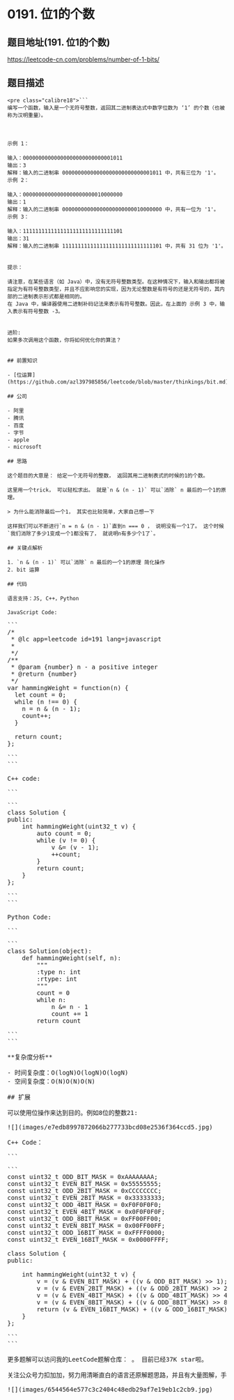 # 0191. 位1的个数

## 题目地址(191. 位1的个数)

<https://leetcode-cn.com/problems/number-of-1-bits/>

## 题目描述

```
<pre class="calibre18">```
编写一个函数，输入是一个无符号整数，返回其二进制表达式中数字位数为 ‘1’ 的个数（也被称为汉明重量）。



示例 1：

输入：00000000000000000000000000001011
输出：3
解释：输入的二进制串 00000000000000000000000000001011 中，共有三位为 '1'。
示例 2：

输入：00000000000000000000000010000000
输出：1
解释：输入的二进制串 00000000000000000000000010000000 中，共有一位为 '1'。
示例 3：

输入：11111111111111111111111111111101
输出：31
解释：输入的二进制串 11111111111111111111111111111101 中，共有 31 位为 '1'。


提示：

请注意，在某些语言（如 Java）中，没有无符号整数类型。在这种情况下，输入和输出都将被指定为有符号整数类型，并且不应影响您的实现，因为无论整数是有符号的还是无符号的，其内部的二进制表示形式都是相同的。
在 Java 中，编译器使用二进制补码记法来表示有符号整数。因此，在上面的 示例 3 中，输入表示有符号整数 -3。


进阶:
如果多次调用这个函数，你将如何优化你的算法？

```
```

## 前置知识

- [位运算](https://github.com/azl397985856/leetcode/blob/master/thinkings/bit.md)

## 公司

- 阿里
- 腾讯
- 百度
- 字节
- apple
- microsoft

## 思路

这个题目的大意是： 给定一个无符号的整数， 返回其用二进制表式的时候的1的个数。

这里用一个trick， 可以轻松求出。 就是`n & (n - 1)` 可以`消除` n 最后的一个1的原理。

> 为什么能消除最后一个1， 其实也比较简单，大家自己想一下

这样我们可以不断进行`n = n & (n - 1)`直到n === 0 ， 说明没有一个1了。 这个时候`我们消除了多少1变成一个1都没有了， 就说明n有多少个1了`。

## 关键点解析

1. `n & (n - 1)` 可以`消除` n 最后的一个1的原理 简化操作
2. bit 运算

## 代码

语言支持：JS, C++，Python

JavaScript Code:

```
<pre class="calibre18">```
<span class="hljs-title">/*
 * @lc app=leetcode id=191 lang=javascript
 *
 */</span>
<span class="hljs-title">/**
 * @param {number} n - a positive integer
 * @return {number}
 */</span>
<span class="hljs-keyword">var</span> hammingWeight = <span class="hljs-function"><span class="hljs-keyword">function</span>(<span class="hljs-params">n</span>) </span>{
  <span class="hljs-keyword">let</span> count = <span class="hljs-params">0</span>;
  <span class="hljs-keyword">while</span> (n !== <span class="hljs-params">0</span>) {
    n = n & (n - <span class="hljs-params">1</span>);
    count++;
  }

  <span class="hljs-keyword">return</span> count;
};

```
```

C++ code:

```
<pre class="calibre18">```
<span class="hljs-keyword">class</span> Solution {
<span class="hljs-keyword">public</span>:
    <span class="hljs-function"><span class="hljs-keyword">int</span> <span class="hljs-title">hammingWeight</span><span class="hljs-params">(uint32_t v)</span> </span>{
        <span class="hljs-keyword">auto</span> count = <span class="hljs-params">0</span>;
        <span class="hljs-keyword">while</span> (v != <span class="hljs-params">0</span>) {
            v &= (v - <span class="hljs-params">1</span>);
            ++count;
        }
        <span class="hljs-keyword">return</span> count;
    }
};

```
```

Python Code:

```
<pre class="calibre18">```
<span class="hljs-class"><span class="hljs-keyword">class</span> <span class="hljs-title">Solution</span><span class="hljs-params">(object)</span>:</span>
    <span class="hljs-function"><span class="hljs-keyword">def</span> <span class="hljs-title">hammingWeight</span><span class="hljs-params">(self, n)</span>:</span>
        <span class="hljs-string">"""
        :type n: int
        :rtype: int
        """</span>
        count = <span class="hljs-params">0</span>
        <span class="hljs-keyword">while</span> n:
            n &= n - <span class="hljs-params">1</span>
            count += <span class="hljs-params">1</span>
        <span class="hljs-keyword">return</span> count

```
```

**复杂度分析**

- 时间复杂度：O(logN)O(logN)O(logN)
- 空间复杂度：O(N)O(N)O(N)

## 扩展

可以使用位操作来达到目的。例如8位的整数21:

![](images/e7edb8997872066b277733bcd08e2536f364ccd5.jpg)

C++ Code：

```
<pre class="calibre18">```
<span class="hljs-keyword">const</span> <span class="hljs-keyword">uint32_t</span> ODD_BIT_MASK = <span class="hljs-params">0xAAAAAAAA</span>;
<span class="hljs-keyword">const</span> <span class="hljs-keyword">uint32_t</span> EVEN_BIT_MASK = <span class="hljs-params">0x55555555</span>;
<span class="hljs-keyword">const</span> <span class="hljs-keyword">uint32_t</span> ODD_2BIT_MASK = <span class="hljs-params">0xCCCCCCCC</span>;
<span class="hljs-keyword">const</span> <span class="hljs-keyword">uint32_t</span> EVEN_2BIT_MASK = <span class="hljs-params">0x33333333</span>;
<span class="hljs-keyword">const</span> <span class="hljs-keyword">uint32_t</span> ODD_4BIT_MASK = <span class="hljs-params">0xF0F0F0F0</span>;
<span class="hljs-keyword">const</span> <span class="hljs-keyword">uint32_t</span> EVEN_4BIT_MASK = <span class="hljs-params">0x0F0F0F0F</span>;
<span class="hljs-keyword">const</span> <span class="hljs-keyword">uint32_t</span> ODD_8BIT_MASK = <span class="hljs-params">0xFF00FF00</span>;
<span class="hljs-keyword">const</span> <span class="hljs-keyword">uint32_t</span> EVEN_8BIT_MASK = <span class="hljs-params">0x00FF00FF</span>;
<span class="hljs-keyword">const</span> <span class="hljs-keyword">uint32_t</span> ODD_16BIT_MASK = <span class="hljs-params">0xFFFF0000</span>;
<span class="hljs-keyword">const</span> <span class="hljs-keyword">uint32_t</span> EVEN_16BIT_MASK = <span class="hljs-params">0x0000FFFF</span>;

<span class="hljs-keyword">class</span> Solution {
<span class="hljs-keyword">public</span>:

    <span class="hljs-function"><span class="hljs-keyword">int</span> <span class="hljs-title">hammingWeight</span><span class="hljs-params">(uint32_t v)</span> </span>{
        v = (v & EVEN_BIT_MASK) + ((v & ODD_BIT_MASK) >> <span class="hljs-params">1</span>);
        v = (v & EVEN_2BIT_MASK) + ((v & ODD_2BIT_MASK) >> <span class="hljs-params">2</span>);
        v = (v & EVEN_4BIT_MASK) + ((v & ODD_4BIT_MASK) >> <span class="hljs-params">4</span>);
        v = (v & EVEN_8BIT_MASK) + ((v & ODD_8BIT_MASK) >> <span class="hljs-params">8</span>);
        <span class="hljs-keyword">return</span> (v & EVEN_16BIT_MASK) + ((v & ODD_16BIT_MASK) >> <span class="hljs-params">16</span>);
    }
};

```
```

更多题解可以访问我的LeetCode题解仓库：<https://github.com/azl397985856/leetcode> 。 目前已经37K star啦。

关注公众号力扣加加，努力用清晰直白的语言还原解题思路，并且有大量图解，手把手教你识别套路，高效刷题。

![](images/6544564e577c3c2404c48edb29af7e19eb1c2cb9.jpg)